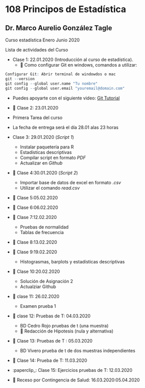 # 108 Principos de Estadística
## Dr. Marco Aurelio González Tagle

Curso estadística Enero Junio 2020

Lista de actividades del Curso 

+ Clase 1: 22.01.2020 (Introducción al curso de estadística).
  + :dart: Como configurar Git en windows, comandos a utilizar:
  

```r 
Configurar Git: Abrir terminal de windowdos o mac
git --version
git config --global user.name "Tu nombre"
git config --global user.email "youremail@domain.com"
``` 

  + Puedes apoyarte con el siguiente video: [Git Tutorial](https://youtu.be/HVsySz-h9r4?t=238)

+ :paperclip: Clase 2: 23.01.2020
+ Primera Tarea del curso
+ La fecha de entrega será el día 28.01 alas 23 horas

+ Clase 3: 29.01.2020 (*Script 1*)
  + Instalar paquetería para R
  + Estadísticas descriptivas
  + Compilar script en formato *PDF*
  + Actualizar en *Github*

+ :paperclip: Clase 4:30.01.2020 (*Script 2*)
  + Importar base de datos de excel en formato *.csv*
  + Utilizar el comando *read.csv*

+ :paperclip: Clase 5:05.02.2020

+ :paperclip: Clase 6:06.02.2020

+ :paperclip: Clase 7:12.02.2020
  + Pruebas de normalidad 
  + Tablas de frecuencia
  
+ :paperclip: Clase 8:13.02.2020

+ :paperclip: Clase 9:19.02.2020
  + Histograsmas, barplots y estadísticas descriptivas
  
+ :paperclip: Clase 10:20.02.2020
  + Solución de Asignación 2
  + Actualziar Github

+ :paperclip: clase 11: 26.02.2020
  + Examen prueba 1
  
+ :paperclip: clase 12: Pruebas de T: 04.03.2020
  + BD Cedro Rojo pruebas de t  (una muestra)
  + :dart: Redacción de Hipotesis (nula y alternativa)
  
+ :paperclip: Clase 13: Pruebas de T : 05.03.2020
  + BD Vivero prueba de t de dos muestras independientes
  
  
+ :paperclip: Clase 14: Prueba de T: 11.03.2020

+ :paperclip_: Clase 15: Ejercicios pruebas de T: 12.03.2020

+ :dart: Receso por Contingencia de Salud: 16.03.2020:05.04.2020
